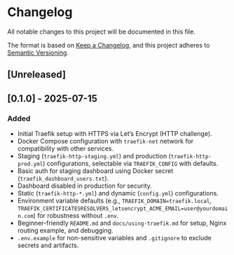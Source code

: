 # Changelog

All notable changes to this project will be documented in this file.

The format is based on [Keep a Changelog](https://keepachangelog.com/en/1.0.0/),
and this project adheres to [Semantic Versioning](https://semver.org/spec/v2.0.0.html).

## [Unreleased]

## [0.1.0] - 2025-07-15
### Added
- Initial Traefik setup with HTTPS via Let’s Encrypt (HTTP challenge).
- Docker Compose configuration with `traefik-net` network for compatibility with other services.
- Staging (`traefik-http-staging.yml`) and production (`traefik-http-prod.yml`) configurations, selectable via `TRAEFIK_CONFIG` with defaults.
- Basic auth for staging dashboard using Docker secret (`traefik_dashboard_users.txt`).
- Dashboard disabled in production for security.
- Static (`traefik-http-*.yml`) and dynamic (`config.yml`) configurations.
- Environment variable defaults (e.g., `TRAEFIK_DOMAIN=traefik.local`, `TRAEFIK_CERTIFICATESRESOLVERS_letsencrypt_ACME_EMAIL=user@yourdomain.com`) for robustness without `.env`.
- Beginner-friendly `README.md` and `docs/using-traefik.md` for setup, Nginx routing example, and debugging.
- `.env.example` for non-sensitive variables and `.gitignore` to exclude secrets and artifacts.